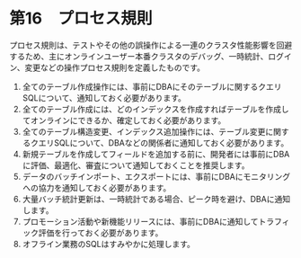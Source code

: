 # 第16　プロセス規則

プロセス規則は、テストやその他の誤操作による一連のクラスタ性能影響を回避するため、主にオンラインユーザー本番クラスタのデバッグ、一時統計、ログイン、変更などの操作プロセス規則を定義したものです。

1. 全てのテーブル作成操作には、事前にDBAにそのテーブルに関するクエリSQLについて、通知しておく必要があります。
2. 全てのテーブル作成には、どのインデックスを作成すればテーブルを作成してオンラインにできるか、確定しておく必要があります。
3. 全てのテーブル構造変更、インデックス追加操作には、テーブル変更に関するクエリSQLについて、DBAなどの関係者に通知しておく必要があります。
4. 新規テーブルを作成してフィールドを追加する前に、開発者には事前にDBAに評価、最適化、審査について通知しておくことを推奨します。
5. データのバッチインポート、エクスポートには、事前にDBAにモニタリングへの協力を通知しておく必要があります。
6. 大量バッチ統計更新は、一時統計である場合、ピーク時を避け、DBAに通知します。
7. プロモーション活動や新機能リリースには、事前にDBAに通知してトラフィック評価を行っておく必要があります。
8. オフライン業務のSQLはすみやかに処理します。
